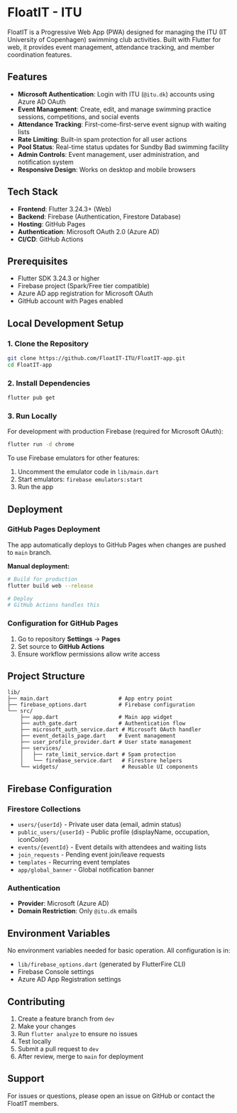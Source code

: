 # FloatIT - ITU

FloatIT is a Progressive Web App (PWA) designed for managing the ITU (IT University of Copenhagen) swimming club activities. Built with Flutter for web, it provides event management, attendance tracking, and member coordination features.

## Features

- **Microsoft Authentication**: Login with ITU (`@itu.dk`) accounts using Azure AD OAuth
- **Event Management**: Create, edit, and manage swimming practice sessions, competitions, and social events
- **Attendance Tracking**: First-come-first-serve event signup with waiting lists
- **Rate Limiting**: Built-in spam protection for all user actions
- **Pool Status**: Real-time status updates for Sundby Bad swimming facility
- **Admin Controls**: Event management, user administration, and notification system
- **Responsive Design**: Works on desktop and mobile browsers

## Tech Stack

- **Frontend**: Flutter 3.24.3+ (Web)
- **Backend**: Firebase (Authentication, Firestore Database)
- **Hosting**: GitHub Pages
- **Authentication**: Microsoft OAuth 2.0 (Azure AD)
- **CI/CD**: GitHub Actions

## Prerequisites

- Flutter SDK 3.24.3 or higher
- Firebase project (Spark/Free tier compatible)
- Azure AD app registration for Microsoft OAuth
- GitHub account with Pages enabled

## Local Development Setup

### 1. Clone the Repository

```bash
git clone https://github.com/FloatIT-ITU/FloatIT-app.git
cd FloatIT-app
```
    
### 2. Install Dependencies

```bash
flutter pub get
```

### 3. Run Locally

For development with production Firebase (required for Microsoft OAuth):

```bash
flutter run -d chrome
```

To use Firebase emulators for other features:

1. Uncomment the emulator code in `lib/main.dart`
2. Start emulators: `firebase emulators:start`
3. Run the app

## Deployment

### GitHub Pages Deployment

The app automatically deploys to GitHub Pages when changes are pushed to `main` branch.

**Manual deployment:**

```bash
# Build for production
flutter build web --release

# Deploy
# GitHub Actions handles this
```

### Configuration for GitHub Pages

1. Go to repository **Settings** → **Pages**
2. Set source to **GitHub Actions**
3. Ensure workflow permissions allow write access

## Project Structure

```
lib/
├── main.dart                      # App entry point
├── firebase_options.dart          # Firebase configuration
└── src/
    ├── app.dart                   # Main app widget
    ├── auth_gate.dart             # Authentication flow
    ├── microsoft_auth_service.dart # Microsoft OAuth handler
    ├── event_details_page.dart    # Event management
    ├── user_profile_provider.dart # User state management
    ├── services/
    │   ├── rate_limit_service.dart # Spam protection
    │   └── firebase_service.dart   # Firestore helpers
    └── widgets/                    # Reusable UI components
```

## Firebase Configuration

### Firestore Collections

- `users/{userId}` - Private user data (email, admin status)
- `public_users/{userId}` - Public profile (displayName, occupation, iconColor)
- `events/{eventId}` - Event details with attendees and waiting lists
- `join_requests` - Pending event join/leave requests
- `templates` - Recurring event templates
- `app/global_banner` - Global notification banner

### Authentication

- **Provider**: Microsoft (Azure AD)
- **Domain Restriction**: Only `@itu.dk` emails

## Environment Variables

No environment variables needed for basic operation. All configuration is in:
- `lib/firebase_options.dart` (generated by FlutterFire CLI)
- Firebase Console settings
- Azure AD App Registration settings

## Contributing

1. Create a feature branch from `dev`
2. Make your changes
3. Run `flutter analyze` to ensure no issues
4. Test locally
5. Submit a pull request to `dev`
6. After review, merge to `main` for deployment

## Support

For issues or questions, please open an issue on GitHub or contact the FloatIT members.